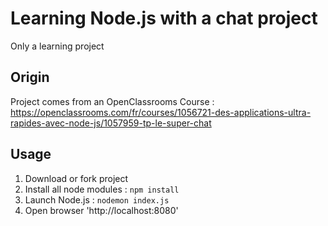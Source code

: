 # Learning Node.js with a chat project

Only a learning project

## Origin

Project comes from an OpenClassrooms Course :
https://openclassrooms.com/fr/courses/1056721-des-applications-ultra-rapides-avec-node-js/1057959-tp-le-super-chat

## Usage

1. Download or fork project
2. Install all node modules : `npm install`
2. Launch Node.js : `nodemon index.js`
3. Open browser 'http://localhost:8080'